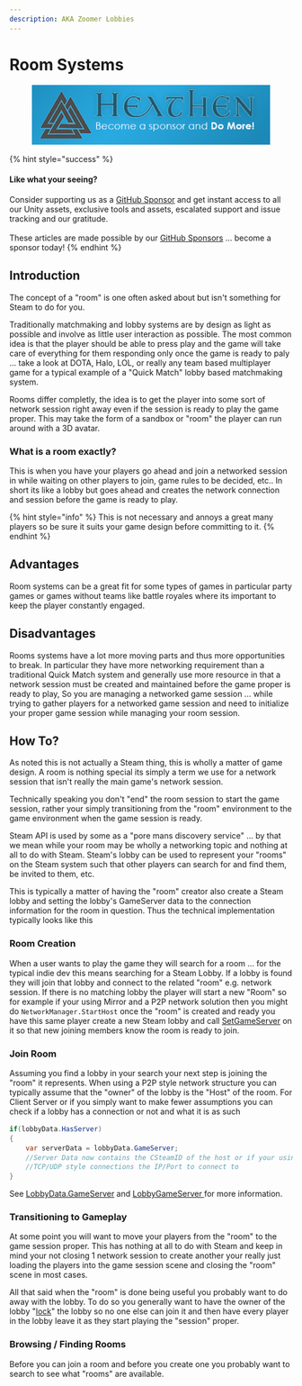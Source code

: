 ```yaml
---
description: AKA Zoomer Lobbies
---
```


# Room Systems

<figure><img src="../../../../.gitbook/assets/512x128 Sponsor Banner.png" alt="Become a sponsor and Do More"><figcaption></figcaption></figure>

{% hint style="success" %}
#### Like what your seeing?

Consider supporting us as a [GitHub Sponsor](../../../../company/become-a-sponsor.md) and get instant access to all our Unity assets, exclusive tools and assets, escalated support and issue tracking and our gratitude.\
\
These articles are made possible by our [GitHub Sponsors](https://github.com/sponsors/heathen-engineering) ... become a sponsor today!
{% endhint %}

## Introduction

The concept of a "room" is one often asked about but isn't something for Steam to do for you.

Traditionally matchmaking and lobby systems are by design as light as possible and involve as little user interaction as possible. The most common idea is that the player should be able to press play and the game will take care of everything for them responding only once the game is ready to paly ... take a look at DOTA, Halo, LOL, or really any team based multiplayer game for a typical example of a "Quick Match" lobby based matchmaking system.

Rooms differ completly, the idea is to get the player into some sort of network session right away even if the session is ready to play the game proper. This may take the form of a sandbox or "room" the player can run around with a 3D avatar.

### What is a room exactly?

This is when you have your players go ahead and join a networked session in while waiting on other players to join, game rules to be decided, etc.. In short its like a lobby but goes ahead and creates the network connection and session before the game is ready to play.

{% hint style="info" %}
This is not necessary and annoys a great many players so be sure it suits your game design before committing to it.
{% endhint %}

## Advantages

Room systems can be a great fit for some types of games in particular party games or games without teams like battle royales where its important to keep the player constantly engaged.

## Disadvantages

Rooms systems have a lot more moving parts and thus more opportunities to break. In particular they have more networking requirement than a traditional Quick Match system and generally use more resource in that a network session must be created and maintained before the game proper is ready to play,  So you are managing a networked game session ... while trying to gather players for a networked game session and need to initialize your proper game session while managing your room session.

## How To?

As noted this is not actually a Steam thing, this is wholly a matter of game design. A room is nothing special its simply a term we use for a network session that isn't really the main game's network session.&#x20;

Technically speaking you don't "end" the room session to start the game session, rather your simply transitioning from the "room" environment to the game environment when the game session is ready.

Steam API is used by some as a "pore mans discovery service" ... by that we mean while your room may be wholly a networking topic and nothing at all to do with Steam. Steam's lobby can be used to represent your "rooms" on the Steam system such that other players can search for and find them, be invited to them, etc.

This is typically a matter of having the "room" creator also create a Steam lobby and setting the lobby's GameServer data to the connection information for the room in question. Thus the technical implementation typically looks like this

### Room Creation

When a user wants to play the game they will search for a room ... for the typical indie dev this means searching for a Steam Lobby. If a lobby is found they will join that lobby and connect to the related "room" e.g. network session. If there is no matching lobby the player will start a new "Room" so for example if your using Mirror and a P2P network solution then you might do `NetworkManager.StartHost` once the "room" is created and ready you have this same player create a new Steam lobby and call [SetGameServer](../../data-layer/lobby-data.md#set-game-server) on it so that new joining members know the room is ready to join.

### Join Room

Assuming you find a lobby in your search your next step is joining the "room" it represents. When using a P2P style network structure you can typically assume that the "owner" of the lobby is the "Host" of the room. For Client Server or if you simply want to make fewer assumptions you can check if a lobby has a connection or not and what it is as such

```csharp
if(lobbyData.HasServer)
{
    var serverData = lobbyData.GameServer;
    //Server Data now contains the CSteamID of the host or if your using 
    //TCP/UDP style connections the IP/Port to connect to
}
```

See [LobbyData.GameServer](../../data-layer/lobby-data.md#game-server) and [LobbyGameServer ](../../objects/lobby-game-server.md)for more information.

### Transitioning to Gameplay

At some point you will want to move your players from the "room" to the game session proper. This has nothing at all to do with Steam and keep in mind your not closing 1 network session to create another your really just loading the players into the game session scene and closing the "room" scene in most cases.

All that said when the "room" is done being useful you probably want to do away with the lobby. To do so you generally want to have the owner of the lobby "[lock](../../data-layer/lobby-data.md#set-joinable)" the lobby so no one else can join it and then have every player in the lobby leave it as they start playing the "session" proper.

### Browsing / Finding Rooms

Before you can join a room and before you create one you probably want to search to see what "rooms" are available.&#x20;
